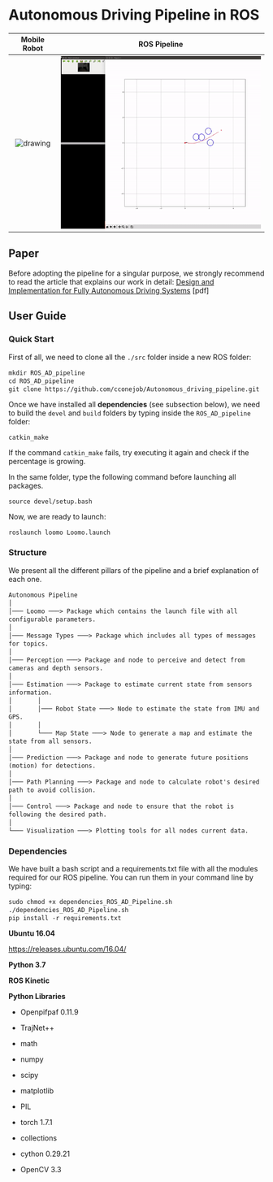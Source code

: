 # Autonomous Driving Pipeline in ROS

<center>

Mobile Robot                |  ROS Pipeline
:-------------------------: |:-------------------------:
<img src="./src/control/Images/3_Obstacles_2.gif" alt="drawing" width="250"/> | <img src="./src/control/Images/3_Obstacles_1.gif" alt="drawing" width="500"/>

</center>

## Paper
Before adopting the pipeline for a singular purpose, we strongly recommend to read the article that explains our work in detail:
[Design and Implementation for Fully Autonomous Driving Systems](/Design_and_Implementation_of_a_Pipeline_for_Fully_Autonomous_Driving_Systems.pdf) [pdf]


## User Guide

### Quick Start

First of all, we need to clone all the ```./src``` folder inside a new ROS folder:

```shell
mkdir ROS_AD_pipeline
cd ROS_AD_pipeline
git clone https://github.com/cconejob/Autonomous_driving_pipeline.git
```

Once we have installed all **dependencies** (see subsection below), we need to build the ```devel``` and ```build``` folders by typing inside the ```ROS_AD_pipeline``` folder:

```shell
catkin_make
```

If the command ```catkin_make``` fails, try executing it again and check if the percentage is growing.

In the same folder, type the following command before launching all packages.

```shell
source devel/setup.bash
```

Now, we are ready to launch:

```shell
roslaunch loomo Loomo.launch
```

### Structure

We present all the different pillars of the pipeline and a brief explanation of each one.

```
Autonomous Pipeline
│
│─── Loomo ───> Package which contains the launch file with all configurable parameters.
│
│─── Message Types ───> Package which includes all types of messages for topics.
│
│─── Perception ───> Package and node to perceive and detect from cameras and depth sensors.
│
│─── Estimation ───> Package to estimate current state from sensors information.
│       │
│       │─── Robot State ───> Node to estimate the state from IMU and GPS.
│       │
│       └─── Map State ───> Node to generate a map and estimate the state from all sensors.
│
│─── Prediction ───> Package and node to generate future positions (motion) for detections.
│
│─── Path Planning ───> Package and node to calculate robot's desired path to avoid collision.
│
│─── Control ───> Package and node to ensure that the robot is following the desired path.
│
└─── Visualization ───> Plotting tools for all nodes current data.
```

### Dependencies

We have built a bash script and a requirements.txt file with all the modules required for our ROS pipeline. You can run them in your command line by typing:

```shell
sudo chmod +x dependencies_ROS_AD_Pipeline.sh
./dependencies_ROS_AD_Pipeline.sh
pip install -r requirements.txt
```

**Ubuntu 16.04**

https://releases.ubuntu.com/16.04/

**Python 3.7**

**ROS Kinetic**


**Python Libraries**

* Openpifpaf 0.11.9

* TrajNet++

* math

* numpy

* scipy

* matplotlib

* PIL

* torch 1.7.1

* collections

* cython 0.29.21 

* OpenCV 3.3


